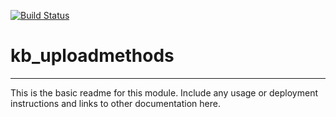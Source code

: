 [![Build Status](https://travis-ci.org/tgu/kb_uploadmethods.svg?branch=master)](https://travis-ci.org/tgu/kb_uploadmethods)

# kb_uploadmethods
---

This is the basic readme for this module. Include any usage or deployment instructions and links to other documentation here.
